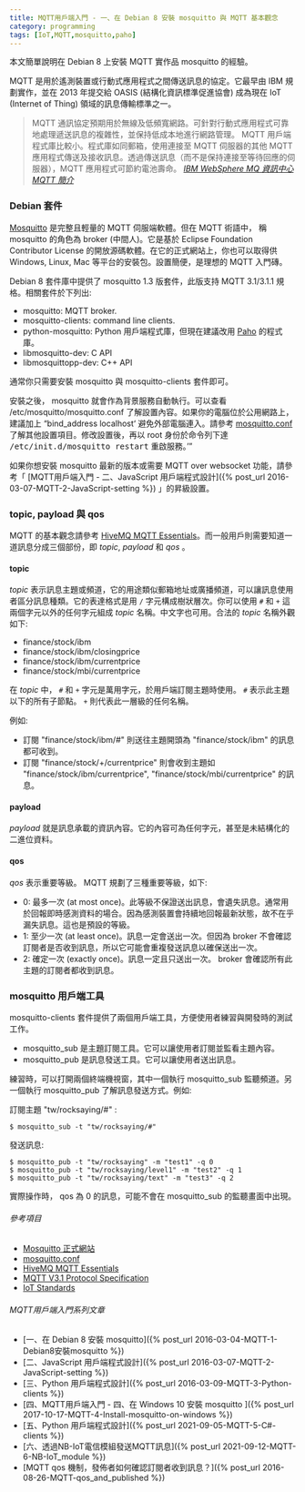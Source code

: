```yaml
---
title: MQTT用戶端入門 - 一、在 Debian 8 安裝 mosquitto 與 MQTT 基本觀念
category: programming
tags: [IoT,MQTT,mosquitto,paho]
---
```


本文簡單說明在 Debian 8 上安裝 MQTT 實作品 mosquitto 的經驗。

MQTT 是用於遙測裝置或行動式應用程式之間傳送訊息的協定。它最早由 IBM 規劃實作，並在 2013 年提交給 OASIS (結構化資訊標準促進協會) 成為現在 IoT (Internet of Thing) 領域的訊息傳輸標準之一。

> MQTT 通訊協定預期用於無線及低頻寬網路。可針對行動式應用程式可靠地處理遞送訊息的複雜性，並保持低成本地進行網路管理。 MQTT 用戶端程式庫比較小。程式庫如同郵箱，使用連接至 MQTT 伺服器的其他 MQTT 應用程式傳送及接收訊息。透過傳送訊息（而不是保持連接至等待回應的伺服器），MQTT 應用程式可節約電池壽命。
> <cite><a href="http://www-01.ibm.com/support/knowledgecenter/SSFKSJ_7.5.0/com.ibm.mm.tc.doc/tc00000_.htm?lang=zh-tw">IBM WebSphere MQ 資訊中心 MQTT 簡介</a></cite>

<!--more-->

### Debian 套件

[Mosquitto](http://www.eclipse.org/mosquitto/) 是完整且輕量的 MQTT 伺服端軟體。但在 MQTT 術語中， 稱  mosquitto 的角色為 broker (中間人)。它是基於 Eclipse Foundation Contributor License 的開放源碼軟體。在它的正式網站上，你也可以取得供 Windows, Linux, Mac 等平台的安裝包。設置簡便，是理想的 MQTT 入門磚。

Debian 8 套件庫中提供了 mosquitto 1.3 版套件，此版支持 MQTT 3.1/3.1.1 規格。相關套件於下列出:

* mosquitto: MQTT broker.
* mosquitto-clients: command line clients.
* python-mosquitto: Python 用戶端程式庫，但現在建議改用 [Paho](http://www.eclipse.org/paho/clients/python/) 的程式庫。
* libmosquitto-dev: C API
* libmosquittopp-dev: C++ API

通常你只需要安裝 mosquitto 與 mosquitto-clients 套件即可。

安裝之後， mosquitto 就會作為背景服務自動執行。可以查看 /etc/mosquitto/mosquitto.conf 了解設置內容。如果你的電腦位於公用網路上，建議加上 <q>bind_address localhost<q> 避免外部電腦連入。請參考 [mosquitto.conf](http://mosquitto.org/man/mosquitto-conf-5.html) 了解其他設置項目。修改設置後，再以 root 身份於命令列下達 <kbd>/etc/init.d/mosquitto restart</kbd> 重啟服務。

如果你想安裝 mosquitto 最新的版本或需要 MQTT over websocket 功能，請參考「 [MQTT用戶端入門 - 二、JavaScript 用戶端程式設計]({% post_url 2016-03-07-MQTT-2-JavaScript-setting %}) 」的昇級設置。

### topic, payload 與 qos

MQTT 的基本觀念請參考 [HiveMQ MQTT Essentials](http://www.hivemq.com/blog/mqtt-essentials/)。而一般用戶則需要知道一道訊息分成三個部份，即 <dfn>topic</dfn>, <dfn>payload</dfn> 和 <dfn>qos</dfn> 。

#### topic

<dfn>topic</dfn> 表示訊息主題或頻道，它的用途類似郵箱地址或廣播頻道，可以讓訊息使用者區分訊息種類。它的表達格式是用 `/` 字元構成樹狀層次。你可以使用 `#` 和 `+` 這兩個字元以外的任何字元組成 <dfn>topic</dfn> 名稱。中文字也可用。合法的 <dfn>topic</dfn> 名稱外觀如下:

* finance/stock/ibm
* finance/stock/ibm/closingprice
* finance/stock/ibm/currentprice
* finance/stock/mbi/currentprice

在 <dfn>topic</dfn> 中， `#` 和 `+` 字元是萬用字元，於用戶端訂閱主題時使用。 `#` 表示此主題以下的所有子節點。 `+` 則代表此一層級的任何名稱。

例如:

* 訂閱 "finance/stock/ibm/#" 則送往主題開頭為 "finance/stock/ibm" 的訊息都可收到。
* 訂閱 "finance/stock/+/currentprice" 則會收到主題如 "finance/stock/ibm/currentprice", "finance/stock/mbi/currentprice" 的訊息。

#### payload

<dfn>payload</dfn> 就是訊息承載的資訊內容。它的內容可為任何字元，甚至是未結構化的二進位資料。

#### qos

<dfn>qos</dfn> 表示重要等級。 MQTT 規劃了三種重要等級，如下:

* 0: 最多一次 (at most once)。此等級不保證送出訊息，會遺失訊息。通常用於回報即時感測資料的場合。因為感測裝置會持續地回報最新狀態，故不在乎漏失訊息。這也是預設的等級。
* 1: 至少一次 (at least once)。訊息一定會送出一次。但因為 broker 不會確認訂閱者是否收到訊息，所以它可能會重複發送訊息以確保送出一次。
* 2: 確定一次 (exactly once)。訊息一定且只送出一次。 broker 會確認所有此主題的訂閱者都收到訊息。

### mosquitto 用戶端工具

mosquitto-clients 套件提供了兩個用戶端工具，方便使用者練習與開發時的測試工作。

* mosquitto_sub 是主題訂閱工具。它可以讓使用者訂閱並監看主題內容。
* mosquitto_pub 是訊息發送工具。它可以讓使用者送出訊息。

練習時，可以打開兩個終端機視窗，其中一個執行 mosquitto_sub 監聽頻道。另一個執行 mosquitto_pub 了解訊息發送方式。例如:

訂閱主題 "tw/rocksaying/#" :

```term
$ mosquitto_sub -t "tw/rocksaying/#"

```

發送訊息:

```term
$ mosquitto_pub -t "tw/rocksaying" -m "test1" -q 0
$ mosquitto_pub -t "tw/rocksaying/level1" -m "test2" -q 1
$ mosquitto_pub -t "tw/rocksaying/text" -m "test3" -q 2

```

<div class="note">
實際操作時， qos 為 0 的訊息，可能不會在 mosquitto_sub 的監聽畫面中出現。
</div>

###### 參考項目

* [Mosquitto 正式網站](http://www.eclipse.org/mosquitto/)
* [mosquitto.conf](http://mosquitto.org/man/mosquitto-conf-5.html)
* [HiveMQ MQTT Essentials](http://www.hivemq.com/blog/mqtt-essentials/)
* [MQTT V3.1 Protocol Specification](http://public.dhe.ibm.com/software/dw/webservices/ws-mqtt/mqtt-v3r1.html)
* [IoT Standards](http://iot.eclipse.org/standards)

###### MQTT用戶端入門系列文章

* [一、在 Debian 8 安裝 mosquitto]({% post_url 2016-03-04-MQTT-1-Debian8安裝mosquitto %})
* [二、JavaScript 用戶端程式設計]({% post_url 2016-03-07-MQTT-2-JavaScript-setting %})
* [三、Python 用戶端程式設計]({% post_url 2016-03-09-MQTT-3-Python-clients %})
* [四、MQTT用戶端入門 - 四、在 Windows 10 安裝 mosquitto ]({% post_url 2017-10-17-MQTT-4-Install-mosquitto-on-windows %})
* [五、Python 用戶端程式設計]({% post_url 2021-09-05-MQTT-5-C#-clients %})
* [六、透過NB-IoT電信模組發送MQTT訊息]({% post_url 2021-09-12-MQTT-6-NB-IoT_module %})
* [MQTT qos 機制，發佈者如何確認訂閱者收到訊息？]({% post_url 2016-08-26-MQTT-qos_and_published %})
